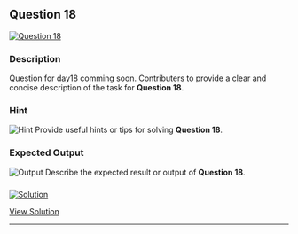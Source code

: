 


## Question 18
<a href="https://github.com/alishgosai/Python-Exercise-and-Solutions/blob/master/questions/Question18.md" target="_blank">
  <img src="https://img.shields.io/badge/Question-18-purple?style=for-the-badge&logoSize=60" alt="Question 18">
</a>

### **Description**
Question for day18 comming soon.
Contributers to provide a clear and concise description of the task for **Question 18**.

### **Hint**
![Hint](https://img.shields.io/badge/Hint:-blue)
Provide useful hints or tips for solving **Question 18**.

### **Expected Output**
![Output](https://img.shields.io/badge/Output:-blue)
Describe the expected result or output of **Question 18**.

### <a href="https://github.com/alishgosai/Python-Exercise-and-Solutions/blob/master/solutions/Solution18.js" target="_blank">
  <img src="https://img.shields.io/badge/Solution-1f8e00?style=for-the-badge&logo=solution&logoColor=white" alt="Solution">
</a>

<a href="https://github.com/alishgosai/Python-Exercise-and-Solutions/blob/master/solutions/Solution18.js" target="_blank">View Solution</a>

---

